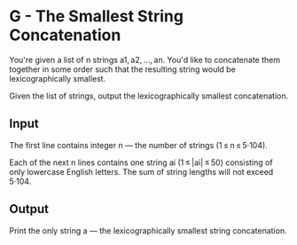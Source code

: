 # G - The Smallest String Concatenation

You're given a list of n strings a1, a2, ..., an. You'd like to concatenate them together in some order such that the resulting string would be lexicographically smallest.

Given the list of strings, output the lexicographically smallest concatenation.

## Input
The first line contains integer n — the number of strings (1 ≤ n ≤ 5·104).

Each of the next n lines contains one string ai (1 ≤ |ai| ≤ 50) consisting of only lowercase English letters. The sum of string lengths will not exceed 5·104.

## Output
Print the only string a — the lexicographically smallest string concatenation.